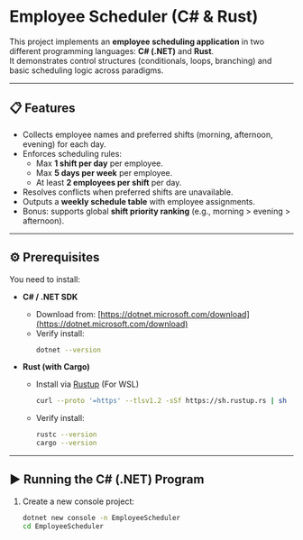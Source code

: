 # Employee Scheduler (C# & Rust)

This project implements an **employee scheduling application** in two different programming languages: **C# (.NET)** and **Rust**.  
It demonstrates control structures (conditionals, loops, branching) and basic scheduling logic across paradigms.

---

## 📋 Features
- Collects employee names and preferred shifts (morning, afternoon, evening) for each day.
- Enforces scheduling rules:
  - Max **1 shift per day** per employee.
  - Max **5 days per week** per employee.
  - At least **2 employees per shift** per day.
- Resolves conflicts when preferred shifts are unavailable.
- Outputs a **weekly schedule table** with employee assignments.
- Bonus: supports global **shift priority ranking** (e.g., morning > evening > afternoon).

---

## ⚙️ Prerequisites

You need to install:

- **C# / .NET SDK**
  - Download from: [https://dotnet.microsoft.com/download](https://dotnet.microsoft.com/download)  
  - Verify install:
    ```bash
    dotnet --version
    ```

- **Rust (with Cargo)**
  - Install via [Rustup](https://rustup.rs/) (For WSL)
    ```bash
    curl --proto '=https' --tlsv1.2 -sSf https://sh.rustup.rs | sh
    ```
  - Verify install:
    ```bash
    rustc --version
    cargo --version
    ```

---

## ▶️ Running the C# (.NET) Program

1. Create a new console project:
   ```bash
   dotnet new console -n EmployeeScheduler
   cd EmployeeScheduler
